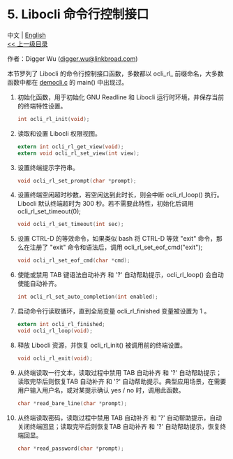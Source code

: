 # 5. Libocli 命令行控制接口

中文 | [English](Wrapped%20Readline.zh_CN.md)
<br>
[<< 上一级目录](README.zh_CN.md)  

作者：Digger Wu (digger.wu@linkbroad.com)

本节罗列了 Libocli 的命令行控制接口函数，多数都以 ocli_rl_ 前缀命名，大多数函数中都在 [democli.c](../example/democli.c) 的 main() 中出现过。

1. 初始化函数，用于初始化 GNU Readline 和 Libocli 运行时环境，并保存当前的终端特性设置。
    ```c
    int ocli_rl_init(void);
    ```
2. 读取和设置 Libocli 权限视图。
    ```c
    extern int ocli_rl_get_view(void);
    extern void ocli_rl_set_view(int view);
    ```
3. 设置终端提示字符串。
    ```c
    void ocli_rl_set_prompt(char *prompt);
    ```
4. 设置终端空闲超时秒数，若空闲达到此时长，则会中断 ocli_rl_loop() 执行。Libocli 默认终端超时为 300 秒。若不需要此特性，初始化后调用 ocli_rl_set_timeout(0); 
    ```c
    void ocli_rl_set_timeout(int sec);
    ```
5. 设置 CTRL-D 的等效命令，如果类似 bash 将 CTRL-D 等效 "exit" 命令，那么在注册了 "exit" 命令和语法后，调用 ocli_rl_set_eof_cmd("exit");
    ```c
    void ocli_rl_set_eof_cmd(char *cmd);
    ```
6. 使能或禁用 TAB 键语法自动补齐 和 '?' 自动帮助提示，ocli_rl_loop() 会自动使能自动补齐。
    ```c
    int ocli_rl_set_auto_completion(int enabled);
    ```
7. 启动命令行读取循环，直到全局变量 ocli_rl_finished 变量被设置为 1 。
    ```c
    extern int ocli_rl_finished;
    void ocli_rl_loop(void);
    ```   
8. 释放 Libocli 资源，并恢复 ocli_rl_init() 被调用前的终端设置。
    ```c
    void ocli_rl_exit(void);
    ```
9. 从终端读取一行文本，读取过程中禁用 TAB 自动补齐 和 '?' 自动帮助提示；读取完毕后则恢复TAB 自动补齐 和 '?' 自动帮助提示。典型应用场景，在需要用户输入用户名，或对某提示确认 yes / no 时，调用此函数。
    ```c
    char *read_bare_line(char *prompt);
    ```
10. 从终端读取密码，读取过程中禁用 TAB 自动补齐 和 '?' 自动帮助提示，自动关闭终端回显；读取完毕后则恢复TAB 自动补齐 和 '?' 自动帮助提示，恢复终端回显。
    ```c
    char *read_password(char *prompt);
    ```



